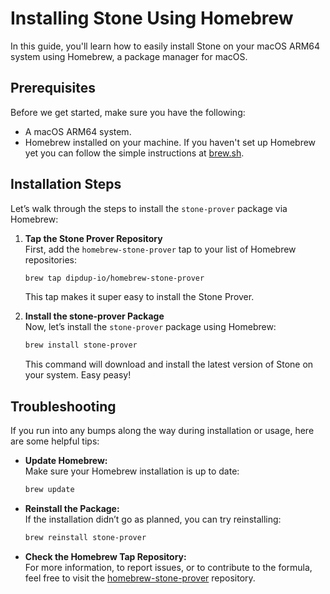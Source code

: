 # Installing Stone Using Homebrew

In this guide, you'll learn how to easily install Stone on your macOS ARM64 system using Homebrew, a package manager for macOS.

## Prerequisites
Before we get started, make sure you have the following:
- A macOS ARM64 system.
- Homebrew installed on your machine. If you haven't set up Homebrew yet you can follow the simple instructions at [brew.sh](https://brew.sh/).

## Installation Steps
Let’s walk through the steps to install the `stone-prover` package via Homebrew:

1. **Tap the Stone Prover Repository**  
   First, add the `homebrew-stone-prover` tap to your list of Homebrew repositories:
   ```bash
   brew tap dipdup-io/homebrew-stone-prover
   ```
   This tap makes it super easy to install the Stone Prover.

2. **Install the stone-prover Package**  
   Now, let’s install the `stone-prover` package using Homebrew:
   ```bash
   brew install stone-prover
   ```
   This command will download and install the latest version of Stone on your system. Easy peasy!

## Troubleshooting
If you run into any bumps along the way during installation or usage, here are some helpful tips:

- **Update Homebrew:**  
  Make sure your Homebrew installation is up to date:
  ```bash
  brew update
  ```

- **Reinstall the Package:**  
  If the installation didn’t go as planned, you can try reinstalling:
  ```bash
  brew reinstall stone-prover
  ```

- **Check the Homebrew Tap Repository:**  
  For more information, to report issues, or to contribute to the formula, feel free to visit the [homebrew-stone-prover](https://github.com/dipdup-io/homebrew-stone-prover) repository.